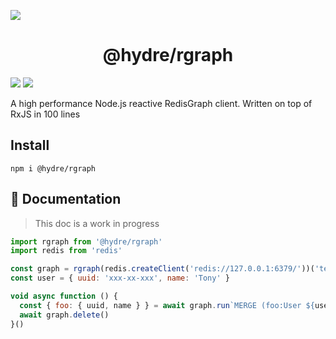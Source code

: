 ![][licence]

<h1 align=center>@hydre/rgraph</h1>

[![][discord]][discordlink] [![][twitter]][twitterlink]

[licence]: https://img.shields.io/github/license/HydreIO/doubt.svg?style=for-the-badge
[twitter]: https://img.shields.io/badge/follow-us-blue.svg?logo=twitter&style=for-the-badge
[twitterlink]: https://twitter.com/hydreio
[discord]: https://img.shields.io/discord/398114799776694272.svg?logo=discord&style=for-the-badge
[discordlink]: https://discord.gg/bRSpRpD

A high performance Node.js reactive RedisGraph client. Written on top of RxJS in 100 lines

## Install

```
npm i @hydre/rgraph
```

## :book: Documentation

> This doc is a work in progress

```js
import rgraph from '@hydre/rgraph'
import redis from 'redis'

const graph = rgraph(redis.createClient('redis://127.0.0.1:6379/'))('test')
const user = { uuid: 'xxx-xx-xxx', name: 'Tony' }

void async function () {
  const { foo: { uuid, name } } = await graph.run`MERGE (foo:User ${user}) RETURN foo`.toPromise()
  await graph.delete()
}()
```

